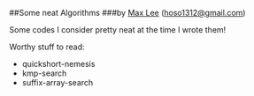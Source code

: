 ##Some neat Algorithms
###by [Max Lee](http://imnotbermuda.com) (hoso1312@gmail.com)

Some codes I consider pretty neat at the time I wrote them!

Worthy stuff to read:
- quickshort-nemesis
- kmp-search
- suffix-array-search
